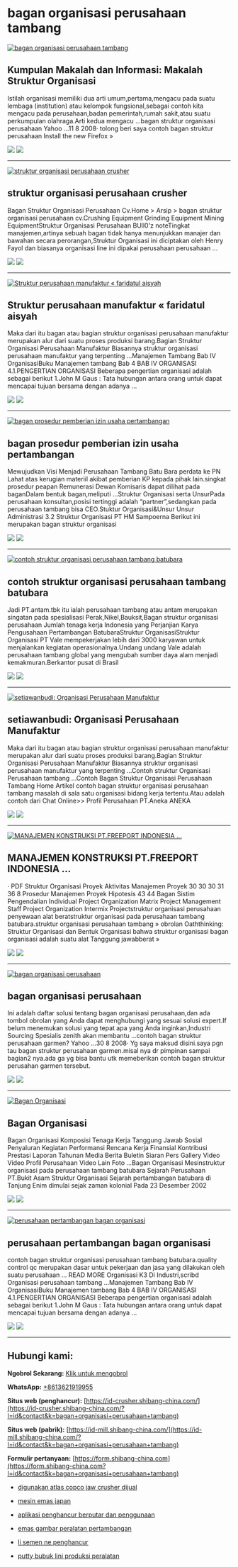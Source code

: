 # bagan organisasi perusahaan tambang

<a href="https://swt.shibang-china.com/?l=id&img&k=bagan+organisasi+perusahaan+tambang" target="_blank">![bagan organisasi perusahaan tambang](http://static.shibang-china.com/all-800x300/591.jpg)</a>

## Kumpulan Makalah dan Informasi: Makalah Struktur Organisasi
Istilah organisasi memiliki dua arti umum,pertama,mengacu pada suatu lembaga (institution) atau kelompok fungsional,sebagai contoh kita mengacu pada perusahaan,badan pemerintah,rumah sakit,atau suatu perkumpulan olahraga.Arti kedua mengacu …bagan struktur organisasi perusahaan Yahoo …11 8 2008· tolong beri saya contoh bagan struktur perusahaan Install the new Firefox »


<a href="https://whatsapp.shibangsoft.com/WhatsApp.php" target="_blank" title="WhatsApp">![](http://static.shibang-china.com/icon/whatsapp.png)</a> <a href="https://swt.shibang-china.com/?l=id&icon&k=bagan+organisasi+perusahaan+tambang" target="_blank">![](http://static.shibang-china.com/icon/chat-id.png)</a>

---

<a href="https://swt.shibang-china.com/?l=id&img&k=bagan+organisasi+perusahaan+tambang" target="_blank">![struktur organisasi perusahaan crusher](http://static.shibang-china.com/all-800x300/513.jpg)</a>

## struktur organisasi perusahaan crusher
Bagan Struktur Organisasi Perusahaan Cv.Home > Arsip > bagan struktur organisasi perusahaan cv.Crushing Equipment Grinding Equipment Mining EquipmentStruktur Organisasi Perusahaan BUll0'z noteTingkat manajemen,artinya sebuah bagan tidak hanya menunjukkan manajer dan bawahan secara perorangan,Struktur Organisasi ini diciptakan oleh Henry Fayol dan biasanya organisasi line ini dipakai perusahaan perusahaan …


<a href="https://whatsapp.shibangsoft.com/WhatsApp.php" target="_blank" title="WhatsApp">![](http://static.shibang-china.com/icon/whatsapp.png)</a> <a href="https://swt.shibang-china.com/?l=id&icon&k=bagan+organisasi+perusahaan+tambang" target="_blank">![](http://static.shibang-china.com/icon/chat-id.png)</a>

---

<a href="https://swt.shibang-china.com/?l=id&img&k=bagan+organisasi+perusahaan+tambang" target="_blank">![Struktur perusahaan manufaktur « faridatul aisyah](http://static.shibang-china.com/all-800x300/969.jpg)</a>

## Struktur perusahaan manufaktur « faridatul aisyah
Maka dari itu bagan atau bagian struktur organisasi perusahaan manufaktur merupakan alur dari suatu proses produksi barang.Bagian Struktur Organisasi Perusahaan Manufaktur Biasannya struktur organisasi perusahaan manufaktur yang terpenting …Manajemen Tambang Bab IV OrganisasiBuku Manajemen tambang Bab 4 BAB IV ORGANISASI 4.1.PENGERTIAN ORGANISASI Beberapa pengertian organisasi adalah sebagai berikut 1.John M Gaus : Tata hubungan antara orang untuk dapat mencapai tujuan bersama dengan adanya …


<a href="https://whatsapp.shibangsoft.com/WhatsApp.php" target="_blank" title="WhatsApp">![](http://static.shibang-china.com/icon/whatsapp.png)</a> <a href="https://swt.shibang-china.com/?l=id&icon&k=bagan+organisasi+perusahaan+tambang" target="_blank">![](http://static.shibang-china.com/icon/chat-id.png)</a>

---

<a href="https://swt.shibang-china.com/?l=id&img&k=bagan+organisasi+perusahaan+tambang" target="_blank">![bagan prosedur pemberian izin usaha pertambangan](http://static.shibang-china.com/all-800x300/1176.jpg)</a>

## bagan prosedur pemberian izin usaha pertambangan
Mewujudkan Visi Menjadi Perusahaan Tambang Batu Bara perdata ke PN Lahat atas kerugian materiil akibat pemberian KP kepada pihak lain.singkat prosedur peapan Remunerasi Dewan Komisaris dapat dilihat pada baganDalam bentuk bagan,meliputi …Struktur Organisasi serta UnsurPada perusahaan konsultan,posisi tertinggi adalah “partner”,sedangkan pada perusahaan tambang bisa CEO.Stuktur Organisasi&Unsur Unsur Administrasi 3.2 Struktur Organisasi PT HM Sampoerna Berikut ini merupakan bagan struktur organisasi


<a href="https://whatsapp.shibangsoft.com/WhatsApp.php" target="_blank" title="WhatsApp">![](http://static.shibang-china.com/icon/whatsapp.png)</a> <a href="https://swt.shibang-china.com/?l=id&icon&k=bagan+organisasi+perusahaan+tambang" target="_blank">![](http://static.shibang-china.com/icon/chat-id.png)</a>

---

<a href="https://swt.shibang-china.com/?l=id&img&k=bagan+organisasi+perusahaan+tambang" target="_blank">![contoh struktur organisasi perusahaan tambang batubara](http://static.shibang-china.com/all-800x300/257.jpg)</a>

## contoh struktur organisasi perusahaan tambang batubara
Jadi PT.antam.tbk itu ialah perusahaan tambang atau antam merupakan singatan pada spesialisasi Perak,Nikel,Bauksit,Bagan struktur organisasi perusahaan Jumlah tenaga kerja Indonesia yang Perjanjian Karya Pengusahaan Pertambangan BatubaraStruktur OrganisasiStruktur Organisasi PT Vale mempekerjakan lebih dari 3000 karyawan untuk menjalankan kegiatan operasionalnya.Undang undang Vale adalah perusahaan tambang global yang mengubah sumber daya alam menjadi kemakmuran.Berkantor pusat di Brasil


<a href="https://whatsapp.shibangsoft.com/WhatsApp.php" target="_blank" title="WhatsApp">![](http://static.shibang-china.com/icon/whatsapp.png)</a> <a href="https://swt.shibang-china.com/?l=id&icon&k=bagan+organisasi+perusahaan+tambang" target="_blank">![](http://static.shibang-china.com/icon/chat-id.png)</a>

---

<a href="https://swt.shibang-china.com/?l=id&img&k=bagan+organisasi+perusahaan+tambang" target="_blank">![setiawanbudi: Organisasi Perusahaan Manufaktur](http://static.shibang-china.com/all-800x300/129.jpg)</a>

## setiawanbudi: Organisasi Perusahaan Manufaktur
Maka dari itu bagan atau bagian struktur organisasi perusahaan manufaktur merupakan alur dari suatu proses produksi barang.Bagian Struktur Organisasi Perusahaan Manufaktur Biasannya struktur organisasi perusahaan manufaktur yang terpenting …Contoh struktur Organisasi Perusahaan tambang …Contoh Bagan Struktur Organisasi Perusahaan Tambang Home Artikel contoh bagan struktur organisasi perusahaan tambang masalah di sala satu organisasi bidang kerja tertentu.Atau adalah contoh dari Chat Online>> Profil Perusahaan PT.Aneka ANEKA


<a href="https://whatsapp.shibangsoft.com/WhatsApp.php" target="_blank" title="WhatsApp">![](http://static.shibang-china.com/icon/whatsapp.png)</a> <a href="https://swt.shibang-china.com/?l=id&icon&k=bagan+organisasi+perusahaan+tambang" target="_blank">![](http://static.shibang-china.com/icon/chat-id.png)</a>

---

<a href="https://swt.shibang-china.com/?l=id&img&k=bagan+organisasi+perusahaan+tambang" target="_blank">![MANAJEMEN KONSTRUKSI PT.FREEPORT INDONESIA …](http://static.shibang-china.com/all-800x300/357.jpg)</a>

## MANAJEMEN KONSTRUKSI PT.FREEPORT INDONESIA …
· PDF Struktur Organisasi Proyek Aktivitas Manajemen Proyek 30 30 30 31 36 8 Prosedur Manajemen Proyek Hipotesis 43 44 Bagan Sistim Pengendalian Individual Project Organization Matrix Project Management Staff Project Organization Intermix Projectstruktur organisasi perusahaan penyewaan alat beratstruktur organisasi pada perusahaan tambang batubara.struktur organisasi perusahaan tambang » obrolan Oaththinking: Struktur Organisasi dan Bentuk Organisasi bahwa struktur organisasi bagan organisasi adalah suatu alat Tanggung jawabberat »


<a href="https://whatsapp.shibangsoft.com/WhatsApp.php" target="_blank" title="WhatsApp">![](http://static.shibang-china.com/icon/whatsapp.png)</a> <a href="https://swt.shibang-china.com/?l=id&icon&k=bagan+organisasi+perusahaan+tambang" target="_blank">![](http://static.shibang-china.com/icon/chat-id.png)</a>

---

<a href="https://swt.shibang-china.com/?l=id&img&k=bagan+organisasi+perusahaan+tambang" target="_blank">![bagan organisasi perusahaan](http://static.shibang-china.com/all-800x300/1132.jpg)</a>

## bagan organisasi perusahaan
Ini adalah daftar solusi tentang bagan organisasi perusahaan,dan ada tombol obrolan yang Anda dapat menghubungi yang sesuai solusi expert.If belum menemukan solusi yang tepat apa yang Anda inginkan,Industri Sourcing Spesialis zenith akan membantu …contoh bagan struktur perusahaan garmen? Yahoo …30 8 2008· Yg saya maksud disini.saya pgn tau bagan struktur perusahaan garmen.misal nya dr pimpinan sampai bagian2 nya.ada ga yg bisa bantu utk memeberikan contoh bagan struktur perusahan garmen tersebut.


<a href="https://whatsapp.shibangsoft.com/WhatsApp.php" target="_blank" title="WhatsApp">![](http://static.shibang-china.com/icon/whatsapp.png)</a> <a href="https://swt.shibang-china.com/?l=id&icon&k=bagan+organisasi+perusahaan+tambang" target="_blank">![](http://static.shibang-china.com/icon/chat-id.png)</a>

---

<a href="https://swt.shibang-china.com/?l=id&img&k=bagan+organisasi+perusahaan+tambang" target="_blank">![Bagan Organisasi](http://static.shibang-china.com/all-800x300/376.jpg)</a>

## Bagan Organisasi
Bagan Organisasi Komposisi Tenaga Kerja Tanggung Jawab Sosial Penyaluran Kegiatan Performansi Rencana Kerja Finansial Kontribusi Prestasi Laporan Tahunan Media Berita Buletin Siaran Pers Gallery Video Video Profil Perusahaan Video Lain Foto …Bagan Organisasi Mesinstruktur organisasi pada perusahaan tambang batubara Sejarah Perusahaan PT.Bukit Asam Struktur Organisasi Sejarah pertambangan batubara di Tanjung Enim dimulai sejak zaman kolonial Pada 23 Desember 2002


<a href="https://whatsapp.shibangsoft.com/WhatsApp.php" target="_blank" title="WhatsApp">![](http://static.shibang-china.com/icon/whatsapp.png)</a> <a href="https://swt.shibang-china.com/?l=id&icon&k=bagan+organisasi+perusahaan+tambang" target="_blank">![](http://static.shibang-china.com/icon/chat-id.png)</a>

---

<a href="https://swt.shibang-china.com/?l=id&img&k=bagan+organisasi+perusahaan+tambang" target="_blank">![perusahaan pertambangan bagan organisasi](http://static.shibang-china.com/all-800x300/1442.jpg)</a>

## perusahaan pertambangan bagan organisasi
contoh bagan struktur organisasi perusahaan tambang batubara.quality control qc merupakan dasar untuk pekerjaan dan jasa yang dilakukan oleh suatu perusahaan … READ MORE Organisasi K3 Di Industri,scribd Organisasi perusahaan tambang …Manajemen Tambang Bab IV OrganisasiBuku Manajemen tambang Bab 4 BAB IV ORGANISASI 4.1.PENGERTIAN ORGANISASI Beberapa pengertian organisasi adalah sebagai berikut 1.John M Gaus : Tata hubungan antara orang untuk dapat mencapai tujuan bersama dengan adanya …


<a href="https://whatsapp.shibangsoft.com/WhatsApp.php" target="_blank" title="WhatsApp">![](http://static.shibang-china.com/icon/whatsapp.png)</a> <a href="https://swt.shibang-china.com/?l=id&icon&k=bagan+organisasi+perusahaan+tambang" target="_blank">![](http://static.shibang-china.com/icon/chat-id.png)</a>

---
## Hubungi kami:

**Ngobrol Sekarang:** [Klik untuk mengobrol](https://swt.shibang-china.com?l=id&contact&k=bagan+organisasi+perusahaan+tambang)

**WhatsApp:**  [+8613621919955](https://whatsapp.shibangsoft.com/WhatsApp.php)

**Situs web (penghancur):** [https://id-crusher.shibang-china.com/](https://id-crusher.shibang-china.com/?l=id&contact&k=bagan+organisasi+perusahaan+tambang)

**Situs web (pabrik):** [https://id-mill.shibang-china.com/](https://id-mill.shibang-china.com/?l=id&contact&k=bagan+organisasi+perusahaan+tambang)

**Formulir pertanyaan:** [https://form.shibang-china.com](https://form.shibang-china.com?l=id&contact&k=bagan+organisasi+perusahaan+tambang)

* [digunakan atlas copco jaw crusher dijual](../16/digunakan%20atlas%20copco%20jaw%20crusher%20dijual.md)

* [mesin emas japan](../22/mesin%20emas%20japan.md)

* [aplikasi penghancur berputar dan penggunaan](../29/aplikasi%20penghancur%20berputar%20dan%20penggunaan.md)

* [emas gambar peralatan pertambangan](../24/emas%20gambar%20peralatan%20pertambangan.md)

* [li semen ne penghancur](../24/li%20semen%20ne%20penghancur.md)

* [putty bubuk lini produksi peralatan](../22/putty%20bubuk%20lini%20produksi%20peralatan.md)